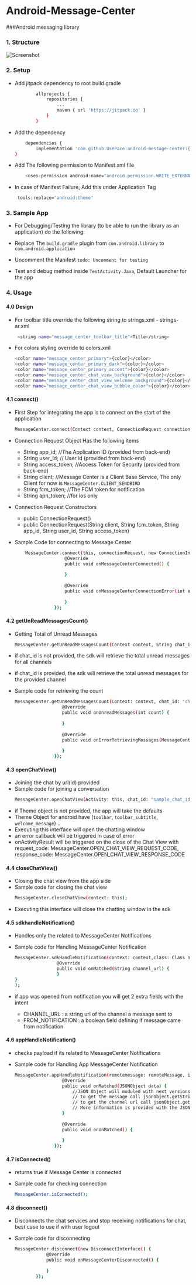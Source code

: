 # Android-Message-Center
###Android messaging library 

### 1. Structure

![Screenshot](screenshot.png)

### 2. Setup
* Add jitpack dependency to root build.gradle
    ```bash
        	allprojects {
        		repositories {
        			...
        			maven { url 'https://jitpack.io' }
        		}
        	}
     ```
 
 * Add the dependency 
    ```bash
	    dependencies {
	        implementation 'com.github.UsePace:android-message-center:{latest-version}'
	}
    ```
  
  * Add The following permission to Manifest.xml file 
    ```bash
        <uses-permission android:name="android.permission.WRITE_EXTERNAL_STORAGE" tools:node="replace"/>
    ```
  
  * In case of Manifest Failure, Add this under Application Tag 
    ```bash
     tools:replace="android:theme"
    ```

### 3. Sample App

  * For Debugging/Testing the library (to be able to run the library as an application) do the following:
  
  * Replace The `` build.gradle `` plugin from ``com.android.library`` to ``com.android.application``
  
  * Uncomment the Manifest ``todo: Uncomment for testing `` 
  
  * Test and debug method inside ``TestActivity.Java``, Default Launcher for the app
  
### 4. Usage

#### 4.0 Design
 * For toolbar title override the following string to strings.xml - strings-ar.xml
 
    ```bash
     <string name="message_center_toolbar_title">Title</string>
    ```
 * For colors styling override to colors.xml 
 
     ```bash
     <color name="message_center_primary">{color}</color>
     <color name="message_center_primary_dark">{color}</color>
     <color name="message_center_primary_accent">{color}</color>
     <color name="message_center_chat_view_background">{color}</color>
     <color name="message_center_chat_view_welcome_background">{color}</color>
     <color name="message_center_chat_view_bubble_color">{color}</color>
     ```

#### 4.1 connect()

 * First Step for integrating the app is to connect on the start of the application  
 
     ```bash
    MessageCenter.connect(Context context, ConnectionRequest connection, ConnectionInterface connectionInterface)
     ```
 
 * Connection Request Object Has the following items 

    *    String app_id; //The Application ID (provided from back-end)
    *    String user_id; // User id (provided from back-end)
    *    String access_token; //Access Token for Security (provided from back-end)
    *    String client; //Message Center is a Client Base Service, The only Client for now is   `MessageCenter.CLIENT_SENDBIRD`
    *    String fcm_token; //The FCM token for notification
    *    String apn_token; //for ios only
    
 * Connection Request Constructors 
    - public ConnectionRequest()
    - public ConnectionRequest(String client, String fcm_token, String app_id, String user_id, String access_token)
    
 * Sample Code for connecting to Message Center    
   
   ```bash
       MessageCenter.connect(this, connectionRequest, new ConnectionInterface() {
                      @Override
                      public void onMessageCenterConnected() {
                          
                      }
      
                      @Override
                      public void onMessageCenterConnectionError(int error_code, MessageCenterException mce) {
      
                      }
                  });
   ```

#### 4.2 getUnReadMessagesCount()
 * Getting Total of Unread Messages 
 
      ```bash
     MessageCenter.getUnReadMessagesCount(Context context, String chat_id, UnReadMessagesInterface unread_message_interface)
      ```
 * if chat_id is not provided, the sdk will retrieve the total unread messages for all channels 
 * if chat_id is provided, the sdk will retrieve the total unread messages for the provided channel
 * Sample code for retrieving the count 
    ```bash
    MessageCenter.getUnReadMessagesCount(Context: context, chat_id: "channel_sample", new UnReadMessagesInterface() {
                      @Override
                      public void onUnreadMessages(int count) {
                              
                      }
          
                      @Override
                      public void onErrorRetrievingMessages(MessageCenterException e) {
          
                      }
                   });
    ```
 
#### 4.3 openChatView()
 * Joining the chat by url(id) provided
 * Sample code for joining a conversation
    ```bash
    MessageCenter.openChatView(Activity: this, chat_id: "sample_chat_id", theme: new Theme(toolbar: "title", toolbar_subtitle: "subtitle"), openChatViewInterface: OpenChatViewInterface); 
    ```
 * if Theme object is not provided, the app will take the defaults 
 * Theme Object for android have (```toolbar```, ```toolbar_subtitle```, ```welcome_message```) ..
 * Executing this interface will open the chatting window 
 * an error callback will be triggered in case of error 
 * onActivityResult will be triggered on the close of the Chat View with request_code: MessageCenter.OPEN_CHAT_VIEW_REQUEST_CODE, response_code: MessageCenter.OPEN_CHAT_VIEW_RESPONSE_CODE
 
 #### 4.4 closeChatView()
  * Closing the chat view from the app side
  * Sample code for closing the chat view
     ```bash
     MessageCenter.closeChatView(context: this); 
     ```
  * Executing this interface will close the chatting window in the sdk


#### 4.5 sdkhandleNotification()

 * Handles only the related to MessageCenter Notifications 
 
 * Sample code for Handling MessageCenter Notification 
    ```bash
    MessageCenter.sdkHandleNotification(context: context,class: Class next, icon: R.mipmap.notifcation, title: "Message App", remotemessage: remoteMessage, new SdkHandleNotificaitonInterface() {
                    @Override
                    public void onMatched(String channel_url) {      
                    }
    }
    ); 
    ```
 * if app was opened from notification you will get 2 extra fields with the intent 
    * CHANNEL_URL : a string url of the channel a message sent to 
    * FROM_NOTIFICATION : a boolean field defining if message came from notification

#### 4.6 appHandleNotification()

 * checks payload if its related to MessageCenter Notifications 
 
 * Sample code for Handling App MessageCenter Notification 
    ```bash
    MessageCenter.appHandleNotification(remotemessage: remoteMessage, interface: new AppHandleNoticiationInterface() { 
                      @Override
                      public void onMatched(JSONObject data) {
                          //JSON Object will moduled with next versions 
                          // to get the message call jsonObject.getString("message")
                          // to get the channel url call jsonObject.getJSONObject("channel").getString("channel_url")
                          // More information is provided with the JSON object, toString() to know more         
                      }
          
                      @Override
                      public void onUnMatched() {
          
                      }
                   });
    ```
    
#### 4.7 isConnected()

 * returns true if Message Center is connected 
 
 * Sample code for checking connection
    ```bash
    MessageCenter.isConnected();
    ```

#### 4.8 disconnect()

 * Disconnects the chat services and stop receiving notifications for chat, best case to use if with user logout 
 
 * Sample code for disconnecting
    ```bash
    MessageCenter.disconnect(new DisconnectInterface() {
                @Override
                public void onMessageCenterDisconnected() {
                    
                }
            });
    ```
